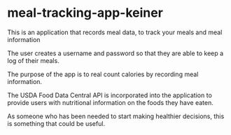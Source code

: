# meal-tracking-app-keiner
This is an application that records meal data, to track your meals and meal information

The user creates a username and password so that they are able to keep a log of their meals. 

The purpose of the app is to real count calories by recording meal information. 

The USDA Food Data Central API is incorporated into the application to provide users with nutritional information on the foods they have eaten.

As someone who has been needed to start making healthier decisions, this is something that could be useful. 
